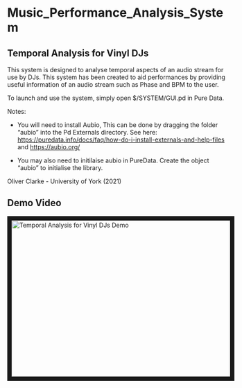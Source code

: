 # Music_Performance_Analysis_System

Temporal Analysis for Vinyl DJs
-----

This system is designed to analyse temporal aspects of an audio stream for use by DJs. This system has been created to aid performances by providing useful information of an audio stream such as Phase and BPM to the user.

To launch and use the system, simply open $/SYSTEM/GUI.pd in Pure Data.

Notes: 

- You will need to install Aubio, This can be done by dragging the folder “aubio” into the Pd Externals directory. See here: https://puredata.info/docs/faq/how-do-i-install-externals-and-help-files and https://aubio.org/

- You may also need to initilaise aubio in PureData. Create the object “aubio” to initialise the library.

Oliver Clarke - University of York (2021)
 
Demo Video
----------

<a href="http://www.youtube.com/watch?feature=player_embedded&v=ZrykMfPptm0
" target="_blank"><img src="http://img.youtube.com/vi/ZrykMfPptm0/0.jpg" 
alt="Temporal Analysis for Vinyl DJs Demo" width="640" height="360" border="10" /></a>
